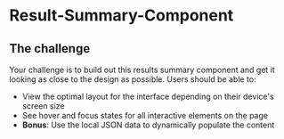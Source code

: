 # Result-Summary-Component

## The challenge

Your challenge is to build out this results summary component and get it looking as close to the design as possible.
Users should be able to:

- View the optimal layout for the interface depending on their device's screen size
- See hover and focus states for all interactive elements on the page
- **Bonus**: Use the local JSON data to dynamically populate the content
